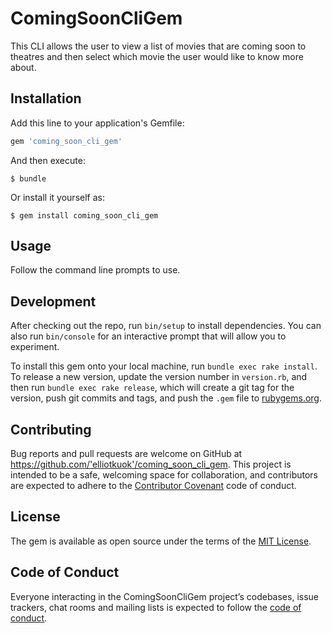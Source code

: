 # ComingSoonCliGem

This CLI allows the user to view a list of movies that are coming soon to theatres and then select which movie the user would like to know more about.

## Installation

Add this line to your application's Gemfile:

```ruby
gem 'coming_soon_cli_gem'
```

And then execute:

    $ bundle

Or install it yourself as:

    $ gem install coming_soon_cli_gem

## Usage

Follow the command line prompts to use.

## Development

After checking out the repo, run `bin/setup` to install dependencies. You can also run `bin/console` for an interactive prompt that will allow you to experiment.

To install this gem onto your local machine, run `bundle exec rake install`. To release a new version, update the version number in `version.rb`, and then run `bundle exec rake release`, which will create a git tag for the version, push git commits and tags, and push the `.gem` file to [rubygems.org](https://rubygems.org).

## Contributing

Bug reports and pull requests are welcome on GitHub at https://github.com/'elliotkuok'/coming_soon_cli_gem. This project is intended to be a safe, welcoming space for collaboration, and contributors are expected to adhere to the [Contributor Covenant](http://contributor-covenant.org) code of conduct.

## License

The gem is available as open source under the terms of the [MIT License](https://opensource.org/licenses/MIT).

## Code of Conduct

Everyone interacting in the ComingSoonCliGem project’s codebases, issue trackers, chat rooms and mailing lists is expected to follow the [code of conduct](https://github.com/'elliotkuok'/coming_soon_cli_gem/blob/master/CODE_OF_CONDUCT.md).
